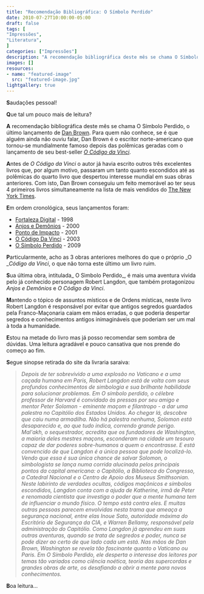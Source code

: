 ```yaml
---
title: "Recomendação Bibliográfica: O Símbolo Perdido"
date: 2010-07-27T10:00:00-05:00
draft: false
tags: [
"Impressões",
"Literatura",
]
categories: ["Impressões"]
description: "A recomendação bibliográfica deste mês se chama O Símbolo Perdido, o último lançamento de Dan Brown. Para quem não conhece, se é que alguém ainda não ouviu falar, Dan Brown é o escritor norte-americano que tornou-se mundialmente famoso depois das polêmicas geradas com o lançamento de seu best-seller O Código da Vinci."
images: []
resources:
- name: "featured-image"
  src: "featured-image.jpg"
lightgallery: true
---
```

**S**audações pessoal!

**Q**ue tal um pouco mais de leitura?

**A** recomendação bibliográfica deste mês se chama O Símbolo Perdido, o último lançamento de [Dan Brown](https://pt.wikipedia.org/wiki/Dan_Brown). Para quem não conhece, se é que alguém ainda não ouviu falar, Dan Brown é o escritor norte-americano que tornou-se mundialmente famoso depois das polêmicas geradas com o lançamento de seu best-seller _[O Código da Vinci](https://pt.wikipedia.org/wiki/O_C%C3%B3digo_da_Vinci)_.

<!--more-->

**A**ntes de _O Código da Vinci_ o autor já havia escrito outros três excelentes livros que, por algum motivo, passaram um tanto quanto escondidos até as polêmicas do quarto livro que despertou interesse mundial em suas obras anteriores. Com isto, Dan Brown conseguiu um feito memorável ao ter seus 4 primeiros livros simultaneamente na lista de mais vendidos do [The New York Times](https://pt.wikipedia.org/wiki/The_New_York_Times).

**E**m ordem cronológica, seus lançamentos foram:

* [Fortaleza Digital](https://pt.wikipedia.org/wiki/Fortaleza_Digital) - 1998
* [Anjos e Demônios](https://pt.wikipedia.org/wiki/Angels_%26_Demons) - 2000
* [Ponto de Impacto](https://pt.wikipedia.org/wiki/Ponto_de_Impacto) - 2001
* [O Código Da Vinci](https://pt.wikipedia.org/wiki/O_C%C3%B3digo_da_Vinci) - 2003
* [O Símbolo Perdido](https://pt.wikipedia.org/wiki/O_S%C3%ADmbolo_Perdido) - 2009

**P**articularmente, acho as 3 obras anteriores melhores do que o próprio _O __Código da Vinci_, o que não torna este último um livro ruim.

**S**ua última obra, intitulada_ O Sìmbolo Perdido_, é mais uma aventura vivida pelo já conhecido personagem Robert Langdon, que também protagonizou _Anjos e Demônios_ e _O Código da Vinci_.

**M**antendo o tópico de assuntos místicos e de Ordens místicas, neste livro Robert Langdon é responsável por evitar que antigos segredos guardados pela Franco-Maçonaria caiam em mãos erradas, o que poderia despertar segredos e conhecimentos antigos inimagináveis que poderiam ser um mal à toda a humanidade.

**E**stou na metade do livro mas já posso recomendar sem sombra de dúvidas. Uma leitura agradável e pouco cansativa que nos prende do começo ao fim.

**S**egue sinopse retirada do site da livraria saraiva:


> _Depois de ter sobrevivido a uma explosão no Vaticano e a uma caçada humana em Paris, Robert Langdon está de volta com seus profundos conhecimentos de simbologia e sua brilhante habilidade para solucionar problemas.
Em O símbolo perdido, o célebre professor de Harvard é convidado às pressas por seu amigo e mentor Peter Solomon - eminente maçom e filantropo - a dar uma palestra no Capitólio dos Estados Unidos. Ao chegar lá, descobre que caiu numa armadilha. Não há palestra nenhuma, Solomon está desaparecido e, ao que tudo indica, correndo grande perigo.
Mal'akh, o sequestrador, acredita que os fundadores de Washington, a maioria deles mestres maçons, esconderam na cidade um tesouro capaz de dar poderes sobre-humanos a quem o encontrasse. E está convencido de que Langdon é a única pessoa que pode localizá-lo.
Vendo que essa é sua única chance de salvar Solomon, o simbologista se lança numa corrida alucinada pelos principais pontos da capital americana: o Capitólio, a Biblioteca do Congresso, a Catedral Nacional e o Centro de Apoio dos Museus Smithsonian.
Neste labirinto de verdades ocultas, códigos maçônicos e símbolos escondidos, Langdon conta com a ajuda de Katherine, irmã de Peter e renomada cientista que investiga o poder que a mente humana tem de influenciar o mundo físico.
O tempo está contra eles. E muitas outras pessoas parecem envolvidas nesta trama que ameaça a segurança nacional, entre elas Inoue Sato, autoridade máxima do Escritório de Segurança da CIA, e Warren Bellamy, responsável pela administração do Capitólio. Como Langdon já aprendeu em suas outras aventuras, quando se trata de segredos e poder, nunca se pode dizer ao certo de que lado cada um está.
Nas mãos de Dan Brown, Washington se revela tão fascinante quanto o Vaticano ou Paris. Em O Símbolo Perdido, ele desperta o interesse dos leitores por temas tão variados como ciência noética, teoria das supercordas e grandes obras de arte, os desafiando a abrir a mente para novos conhecimentos._


**B**oa leitura...
